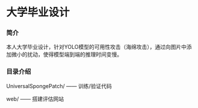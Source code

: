 # 大学毕业设计

### 简介
本人大学毕业设计，针对YOLO模型的可用性攻击（海绵攻击），通过向图片中添加微小的扰动，使得模型端到端的推理时间变慢。

### 目录介绍
UniversalSpongePatch/ —— 训练/验证代码

web/ —— 搭建评估网站


